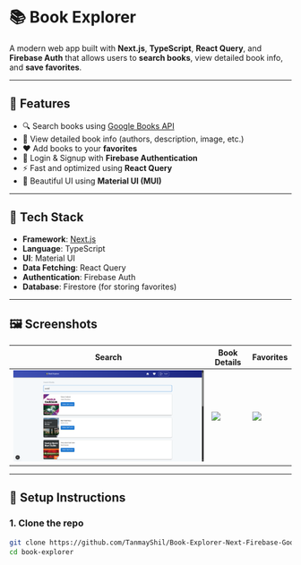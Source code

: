 # 📚 Book Explorer

A modern web app built with **Next.js**, **TypeScript**, **React Query**, and **Firebase Auth** that allows users to **search books**, view detailed book info, and **save favorites**.

---

## 🚀 Features

- 🔍 Search books using [Google Books API](https://developers.google.com/books)
- 📖 View detailed book info (authors, description, image, etc.)
- ❤️ Add books to your **favorites**
- 🔐 Login & Signup with **Firebase Authentication**
- ⚡ Fast and optimized using **React Query**
- 🎨 Beautiful UI using **Material UI (MUI)**

---

## 🧪 Tech Stack

- **Framework**: [Next.js](https://nextjs.org/)
- **Language**: TypeScript
- **UI**: Material UI
- **Data Fetching**: React Query
- **Authentication**: Firebase Auth
- **Database**: Firestore (for storing favorites)

---

## 🖼️ Screenshots

| Search | Book Details | Favorites |
|--------|---------------|-----------|
| ![](public/search.png) | ![](public/screens/book-details.png) | ![](public/screens/favorites.png) |

---

## 🔧 Setup Instructions

### 1. Clone the repo

```bash
git clone https://github.com/TanmayShil/Book-Explorer-Next-Firebase-GoogleBooksAPI-ReactQuery.git
cd book-explorer

